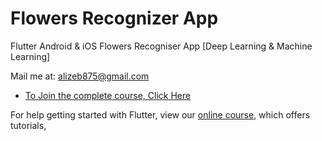 # Flowers Recognizer App

Flutter Android & iOS Flowers Recogniser App [Deep Learning & Machine Learning]

Mail me at:
alizeb875@gmail.com

- [To Join the complete course, Click Here](https://www.udemy.com/user/muhammad-ali-zeb-3/)


For help getting started with Flutter, view our
[online course](https://www.udemy.com/user/muhammad-ali-zeb-3/), which offers tutorials,

